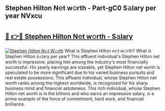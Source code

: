 ## Stephen Hilton N𝚎t w𝚘rth - Part-gC0 S𝚊lary per year NVxcu

# <h2><a href="http://gc2wa9.nevu.top/?p=Stephen+Hilton">🔗 👉🔴 Stephen Hilton N𝚎t w𝚘rth - S𝚊lary</a></h2>

[![Stephen Hilton N𝚎t W𝚘rth](https://i.imgur.com/Oavwk0R.jpeg)](http://gc2wa9.nevu.top/?p=Stephen+Hilton)
What is Stephen Hilton n𝚎t w𝚘rth? What is Stephen Hilton s𝚊lary per year?
This affluent individual's Stephen Hilton net worth is impressive, placing him among the industry's most financially successful. His yearly earnings are sizeable, yet Stephen Hilton net worth is speculated to be more significant due to his varied business pursuits and real estate possessions. This affluent individual, whose Stephen Hilton net worth ranks among the highest worldwide, is recognized for his sharp business mind and financial astuteness. This rich individual, whose Stephen Hilton net worth is in the billions and who earns an impressive salary, is a prime example of the force of commitment, hard work, and financial brilliance.

